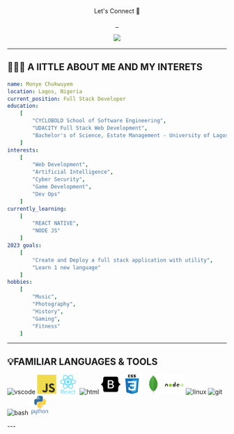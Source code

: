 <p align='center'>
	<img alt="" src="https://capsule-render.vercel.app/api?text=Hello%20%F0%9F%8C%8D,%20this%20is%20Mine!%20&animation=fadeIn&type=waving&color=gradient&height=100"/>
</p>
<p align="center">Let's Connect 💭</p>
<p align="center">
	<a href="https://linkedin.com/monye-chukwuyem"> <img alt=""  height="50" src="https://cdn1.iconfinder.com/data/icons/pen-sketch-icons-set/256/social_media_icons_pen_sketch_icons_set_256x256_0010_linkedin.png" /> </a>
	<a href="https://twitter.com/gunzpapi"> <img alt=""  height="50" src="https://cdn0.iconfinder.com/data/icons/squarico/135/squarico-18-512.png"/> </a>
	<a href="https://instagram.com/gunzpapi"> <img  height="50" alt="" src="https://cdn3.iconfinder.com/data/icons/remixicon-logos/24/instagram-fill-512.png"/> </a>
</p>
<p align="center" >
<img src="https://media0.giphy.com/media/v1.Y2lkPTc5MGI3NjExcXhjNWFjZ3Nla3VtdGN1dXJzMHd0OGJvaW9mb2F1d2I5aGNjOTkxMyZlcD12MV9pbnRlcm5hbF9naWZfYnlfaWQmY3Q9Zw/cMPdlbcUKl3xkMCyD3/giphy.gif"/>	
</p>

--- 
<h2>👨🏿‍💻 A lITTLE ABOUT ME AND MY INTERETS</h2>

```yaml
name: Monye Chukwuyem
location: Lagos, Nigeria
current_position: Full Stack Developer
education:
	[
		"CYCLOBOLD School of Software Engineering",
		"UDACITY Full Stack Web Development",
		"Bachelor's of Science, Estate Management - University of Lagos"
	]
interests: 
	[
		"Web Development",
		"Artificial Intelligence",
		"Cyber Security", 
		"Game Development",
		"Dev Ops"
	]
currently_learning: 
	[
		"REACT NATIVE", 
		"NODE JS"
	]
2023 goals: 
	[
		"Create and Deploy a full stack application with utility",
		"Learn 1 new language"
	]
hobbies: 
	[
		"Music",
		"Photography",
		"History", 
		"Gaming", 
		"Fitness"
	]

```

---

<h2>💡FAMILIAR LANGUAGES & TOOLS</h2>
<p align="left">
<img src="https://cdn.jsdelivr.net/gh/devicons/devicon/icons/vscode/vscode-original.svg" alt="vscode" width="45" height="45"/>
<img src="https://raw.githubusercontent.com/devicons/devicon/master/icons/javascript/javascript-original.svg" alt="javascript" width="45" height="45" />
<img src="https://raw.githubusercontent.com/devicons/devicon/master/icons/react/react-original-wordmark.svg" alt="react" width="45" height="45" />
<img src="https://cdn.jsdelivr.net/gh/devicons/devicon/icons/html5/html5-original.svg" alt="html" width="45" height="45"/>
<img src="https://raw.githubusercontent.com/devicons/devicon/master/icons/bootstrap/bootstrap-plain.svg" alt="bootstrap" width="45" height="45" />
<img src="https://raw.githubusercontent.com/devicons/devicon/master/icons/css3/css3-original-wordmark.svg" alt="css3" width="45" height="45" />
<img src="https://raw.githubusercontent.com/devicons/devicon/master/icons/mongodb/mongodb-original.svg" alt="mongodb" width="45" height="45" />
<img src="https://raw.githubusercontent.com/devicons/devicon/master/icons/nodejs/nodejs-original-wordmark.svg" alt="nodejs" width="45" height="45" />
<img src="https://cdn.jsdelivr.net/gh/devicons/devicon/icons/linux/linux-original.svg" alt="linux" width="45" height="45"/>       
<img src="https://cdn.jsdelivr.net/gh/devicons/devicon/icons/git/git-original.svg" alt="git" width="45" height="45"/>
<img src="https://cdn.jsdelivr.net/gh/devicons/devicon/icons/bash/bash-original.svg" alt="bash" width="45" height="45"/>
<img src="https://raw.githubusercontent.com/devicons/devicon/master/icons/python/python-original-wordmark.svg" alt="python" width="45" height="45" />
</p>
---


